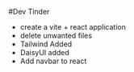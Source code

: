 #Dev Tinder
- create a vite + react application
- delete unwanted files
- Tailwind Added
- DaisyUI added
- Add navbar to react
